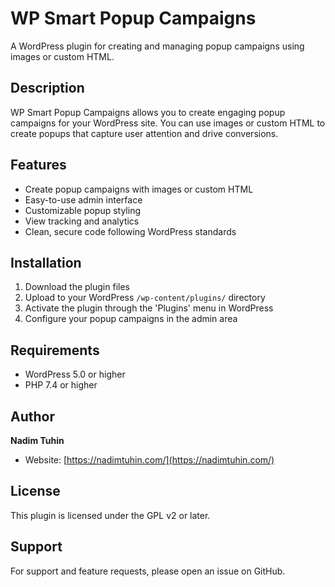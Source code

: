 # WP Smart Popup Campaigns

A WordPress plugin for creating and managing popup campaigns using images or custom HTML.

## Description

WP Smart Popup Campaigns allows you to create engaging popup campaigns for your WordPress site. You can use images or custom HTML to create popups that capture user attention and drive conversions.

## Features

- Create popup campaigns with images or custom HTML
- Easy-to-use admin interface
- Customizable popup styling
- View tracking and analytics
- Clean, secure code following WordPress standards

## Installation

1. Download the plugin files
2. Upload to your WordPress `/wp-content/plugins/` directory
3. Activate the plugin through the 'Plugins' menu in WordPress
4. Configure your popup campaigns in the admin area

## Requirements

- WordPress 5.0 or higher
- PHP 7.4 or higher

## Author

**Nadim Tuhin**
- Website: [https://nadimtuhin.com/](https://nadimtuhin.com/)

## License

This plugin is licensed under the GPL v2 or later.

## Support

For support and feature requests, please open an issue on GitHub.
